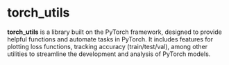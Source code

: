 # torch_utils

**torch_utils** is a library built on the PyTorch framework, designed to provide helpful functions and automate tasks in PyTorch. It includes features for plotting loss functions, tracking accuracy (train/test/val), among other utilities to streamline the development and analysis of PyTorch models.
